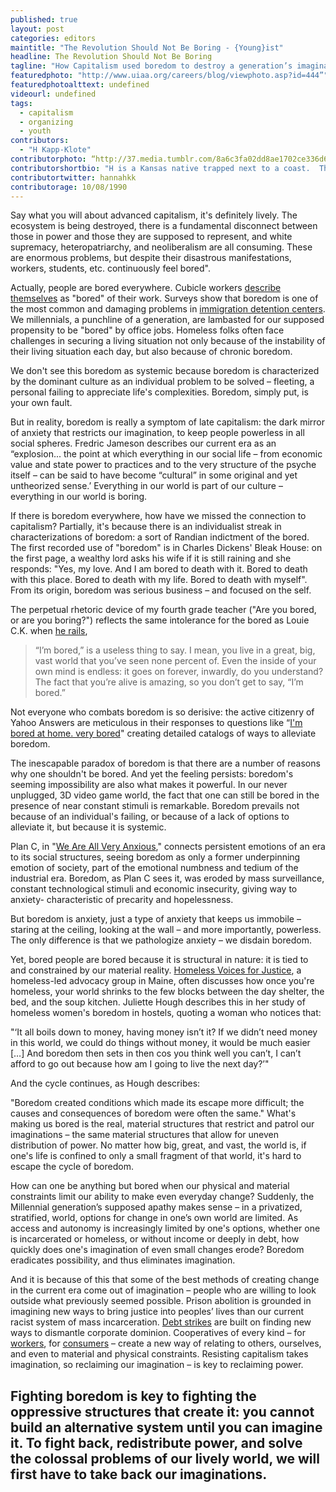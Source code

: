 ```yaml
---
published: true
layout: post
categories: editors
maintitle: "The Revolution Should Not Be Boring - {Young}ist"
headline: The Revolution Should Not Be Boring
tagline: "How Capitalism used boredom to destroy a generation’s imagination"
featuredphoto: "http://www.uiaa.org/careers/blog/viewphoto.asp?id=444”"
featuredphotoalttext: undefined
videourl: undefined
tags: 
  - capitalism
  - organizing
  - youth
contributors: 
  - "H Kapp-Klote"
contributorphoto: “http://37.media.tumblr.com/8a6c3fa02dd8ae1702ce336d6f8ba264/tumblr_n6068t9ZVj1rq2ndso1_500.jpg”"
contributorshortbio: "H is a Kansas native trapped next to a coast.  They think about power, organizing, and pizza in Washington DC."
contributortwitter: hannahkk
contributorage: 10/08/1990
---
```


Say what you will about advanced capitalism, it's definitely lively. The ecosystem is being destroyed, there is a fundamental disconnect between those in power and those they are supposed to represent, and white supremacy, heteropatriarchy, and neoliberalism are all consuming. These are enormous problems, but despite their disastrous manifestations, workers, students, etc. continuously feel bored". 

Actually, people are bored everywhere. Cubicle workers [describe themselves](http://www.managementtoday.co.uk/news/1187016/three-quarters-regret-career-choice-third-bored-work-says-survey/) as "bored" of their work. Surveys show that boredom is one of the most common and damaging problems in [immigration detention centers](http://www.cvt.org/sites/cvt.org/files/Report_TorturedAndDetained_Nov2013.pdf). We millennials, a punchline of a generation, are lambasted for our supposed propensity to be "bored" by office jobs. Homeless folks often face challenges in securing a living situation not only because of the instability of their living situation each day, but also because of chronic boredom. 

We don't see this boredom as systemic because boredom is characterized by the dominant culture as an individual problem to be solved – fleeting, a personal failing to appreciate life's complexities. Boredom, simply put, is your own fault.

But in reality, boredom is really a symptom of late capitalism: the dark mirror of anxiety that restricts our imagination, to keep people powerless in all social spheres. Fredric Jameson describes our current era as an “explosion... the point at which everything in our social life – from economic value and state power to practices and to the very structure of the psyche itself – can be said to have become “cultural” in some original and yet untheorized sense.’ Everything in our world is part of our culture – everything in our world is boring.  

If there is boredom everywhere, how have we missed the connection to capitalism?  Partially, it's because there is an individualist streak in characterizations of boredom: a sort of Randian indictment of the bored. The first recorded use of "boredom" is in Charles Dickens' Bleak House: on the first page, a wealthy lord asks his wife if it is still raining and she responds: "Yes, my love. And I am bored to death with it. Bored to death with this place. Bored to death with my life. Bored to death with myself". From its origin, boredom was serious business – and focused on the self.  

The perpetual rhetoric device of my fourth grade teacher ("Are you bored, or are you boring?") reflects the same intolerance for the bored as Louie C.K. when [he rails](https://www.youtube.com/watch?v=DLxeYDl0H6Q),
> “I’m bored,” is a useless thing to say. I mean, you live in a great, big, vast world that you’ve seen none percent of. Even the inside of your own mind is endless: it goes on forever, inwardly, do you understand? The fact that you’re alive is amazing, so you don’t get to say, “I’m bored.”  

Not everyone who combats boredom is so derisive: the active citizenry of Yahoo Answers are meticulous in their responses to questions like “[I'm bored at home. very bored](https://answers.yahoo.com/question/index?qid=20130602222816AA0kj6I)" creating detailed catalogs of ways to alleviate boredom.  

The inescapable paradox of boredom is that there are a number of reasons why one shouldn't be bored. And yet the feeling persists: boredom's seeming impossibility are also what makes it powerful. In our never unplugged, 3D video game world, the fact that one can still be bored in the presence of near constant stimuli is remarkable.  Boredom prevails not because of an individual's failing, or because of a lack of options to alleviate it, but because it is systemic. 

Plan C, in "[We Are All Very Anxious](http://www.weareplanc.org/we-are-all-very-anxious#.U2LAwVVdUj9)," connects persistent emotions of an era to its social structures, seeing boredom as only a former underpinning emotion of society, part of the emotional numbness and tedium of the industrial era. Boredom, as Plan C sees it, was eroded by mass surveillance, constant technological stimuli and economic insecurity, giving way to anxiety- characteristic of precarity and hopelessness.  

But boredom is anxiety, just a type of anxiety that keeps us immobile – staring at the ceiling, looking at the wall – and more importantly, powerless. The only difference is that we pathologize anxiety – we disdain boredom.  

Yet, bored people are bored because it is structural in nature: it is tied to and constrained by our material reality. [Homeless Voices for Justice](http://www.preblestreet.org/homeless_voices.php), a homeless-led advocacy group in Maine, often discusses how once you're homeless, your world shrinks to the few blocks between the day shelter, the bed, and the soup kitchen. Juliette Hough describes this in her study of homeless women's boredom in hostels, quoting a woman who notices that:

"‘It all boils down to money, having money isn’t it? If we didn’t need money in this world, we could do things without money, it would be much easier […] And boredom then sets in then cos you think well you can’t, I can’t afford to go out because how am I going to live the next day?’"   

And the cycle continues, as Hough describes: 

"Boredom created conditions which made its escape more difficult; the causes and consequences of boredom were often the same." What's making us bored is the real, material structures that restrict and patrol our imaginations – the same material structures that allow for uneven distribution of power. No matter how big, great, and vast, the world is, if one's life is confined to only a small fragment of that world, it's hard to escape the cycle of boredom.

How can one be anything but bored when our physical and material constraints limit our ability to make even everyday change? Suddenly, the Millennial generation’s supposed apathy makes sense – in a privatized, stratified, world, options for change in one’s own world are limited.  As access and autonomy is increasingly limited by one's options, whether one is incarcerated or homeless, or without income or deeply in debt, how quickly does one's imagination of even small changes erode? Boredom eradicates possibility, and thus eliminates imagination. 

And it is because of this that some of the best methods of creating change in the current era come out of imagination – people who are willing to look outside what previously seemed possible. Prison abolition is grounded in imagining new ways to bring justice into peoples’ lives than our current racist system of mass incarceration. [Debt strikes](http://strikedebt.org/) are built on finding new ways to dismantle corporate dominion. Cooperatives of every kind – for [workers](http://shiftchange.org/), for [consumers](http://detroitblackfoodsecurity.org/co_op.html) – create a new way of relating to others, ourselves, and even to material and physical constraints. Resisting capitalism takes imagination, so reclaiming our imagination –  is key to reclaiming power.  

Fighting boredom is key to fighting the oppressive structures that create it: you cannot build an alternative system until you can imagine it. To fight back, redistribute power, and solve the colossal problems of our lively world, we will first have to take back our imaginations.  
---

